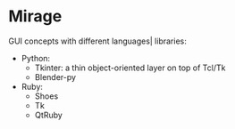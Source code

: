 # Mirage
GUI concepts with different languages| libraries:
- Python:
  * Tkinter: a thin object-oriented layer on top of Tcl/Tk
  * Blender-py
- Ruby:
  * Shoes
  * Tk
  * QtRuby
